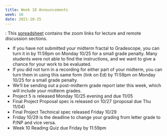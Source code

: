 ```yaml
---
title: Week 10 Announcements
week: 10
date: 2021-10-25
---
```


: This [spreadsheet](https://docs.google.com/spreadsheets/d/1AOTqtiqEgyYB3w33_C-WA9fn8hcIw4H9ENL2htZMyGA/edit?usp=sharing) contains the zoom links for lecture and remote discussion sections.

<ul>
<li> If you have not submitted your midterm fractal to Gradescope, you can turn it in by 11:59pm on Monday 10/25 for a small grade penalty. Many students were not able to find the instructions, and we want to give a chance for your work to be evaluated. </li>
<li> If you did not turn in a recording for either part of your midterm, you can turn them in using this same form (link on Ed) by 11:59pm on Monday 10/25 for a small grade penalty. </li>
<li> We’ll be sending out a post-midterm grade report later this week, which will include your midterm grades. </li>
<li> Project 5 is released Monday 10/25 evening and due 11/05 </li>
<li> Final Project Proposal spec is released on 10/27 (proposal due Thu 11/04) </li>
<li> Final Project Technical spec released Friday 10/29 </li>
<li> Friday 10/29 is the deadline to change your grading from letter grade to P/NP and vice versa.  </li>
<li> Week 10 Reading Quiz due Friday by 11:59pm </li>
</ul>
